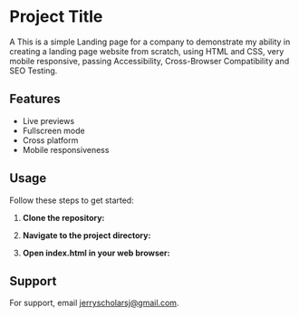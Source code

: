 
# Project Title

A This is a simple Landing page for a company to demonstrate my ability in creating a landing page website from scratch, using HTML and CSS, very mobile responsive, passing Accessibility, Cross-Browser Compatibility and SEO Testing.


## Features

- Live previews
- Fullscreen mode
- Cross platform
- Mobile responsiveness


## Usage

Follow these steps to get started:

1. **Clone the repository:**

2. **Navigate to the project directory:**

3. **Open index.html in your web browser:**



## Support

For support, email jerryscholarsj@gmail.com.

